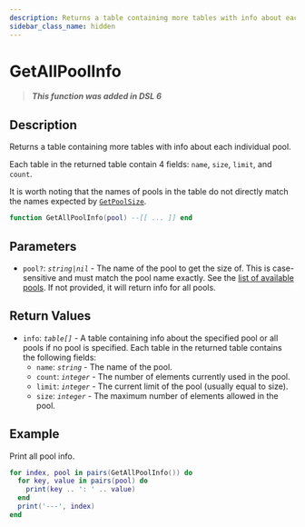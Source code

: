 ```yaml
---
description: Returns a table containing more tables with info about each individual pool.
sidebar_class_name: hidden
---
```


# GetAllPoolInfo

> **_This function was added in DSL 6_**

## Description

Returns a table containing more tables with info about each individual pool.

Each table in the returned table contain 4 fields: `name`, `size`, `limit`, and `count`.

It is worth noting that the names of pools in the table do not directly match the names expected by [`GetPoolSize`](GetPoolSize).

```lua
function GetAllPoolInfo(pool) --[[ ... ]] end
```

## Parameters

- `pool?`: _`string|nil`_ - The name of the pool to get the size of. This is case-sensitive and must match the pool name exactly. See the [list of available pools](GetPoolSize#pools-for-the-pool-argument). If not provided, it will return info for all pools.

## Return Values

- `info`: _`table[]`_ - A table containing info about the specified pool or all pools if no pool is specified. Each table in the returned table contains the following fields:
  - `name`: _`string`_ - The name of the pool.
  - `count`: _`integer`_ - The number of elements currently used in the pool.
  - `limit`: _`integer`_ - The current limit of the pool (usually equal to size).
  - `size`: _`integer`_ - The maximum number of elements allowed in the pool.

## Example

Print all pool info.

```lua
for index, pool in pairs(GetAllPoolInfo()) do
  for key, value in pairs(pool) do
    print(key .. ': ' .. value)
  end
  print('---', index)
end
```
